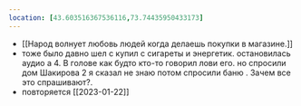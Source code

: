 ```yaml
---
location: [43.603516367536116,73.74435950433173]
---
```

- [[Народ волнует любовь людей когда делаешь покупки в магазине.]]
- тоже было давно шел с  купил с сигареты и энергетик. остановилась аудио а 4. В голове как будто кто-то говорил лови его. но спросили дом Шакирова 2 я сказал не знаю потом спросили баню . Зачем все это спрашивают?.
- повторяется [[2023-01-22]]